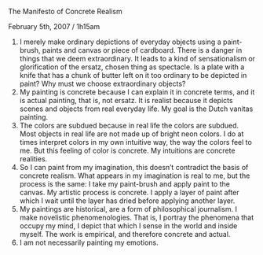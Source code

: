 The Manifesto of Concrete Realism

February 5th, 2007 / 1h15am

1. I merely make ordinary depictions of everyday objects using a paint-brush, paints and canvas or piece of cardboard. There is a danger in things that we deem extraordinary. It leads to a kind of sensationalism or glorification of the ersatz, chosen thing as spectacle. Is a plate with a knife that has a chunk of butter left on it too ordinary to be depicted in paint? Why must we choose extraordinary objects?
2. My painting is concrete because I can explain it in concrete terms, and it is actual painting, that is, not ersatz. It is realist because it depicts scenes and objects from real everyday life. My goal is the Dutch vanitas painting.
3. The colors are subdued because in real life the colors are subdued. Most objects in real life are not made up of bright neon colors. I do at times interpret colors in my own intuitive way, the way the colors feel to me. But this feeling of color is concrete. My intuitions are concrete realities.
4. So I can paint from my imagination, this doesn’t contradict the basis of concrete realism. What appears in my imagination is real to me, but the process is the same: I take my paint-brush and apply paint to the canvas. My artistic process is concrete. I apply a layer of paint after which I wait until the layer has dried before applying
another layer.
5. My paintings are historical, are a form of philosophical journalism. I make novelistic phenomenologies. That is, I portray the phenomena that occupy my mind, I depict that which I sense in the world and inside myself. The work is empirical, and therefore concrete and actual.
6. I am not necessarily painting my emotions.
